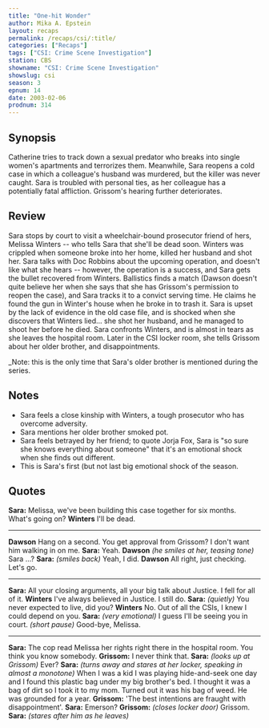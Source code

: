 ```yaml
---
title: "One-hit Wonder"
author: Mika A. Epstein
layout: recaps
permalink: /recaps/csi/:title/
categories: ["Recaps"]
tags: ["CSI: Crime Scene Investigation"]
station: CBS
showname: "CSI: Crime Scene Investigation"
showslug: csi
season: 3
epnum: 14
date: 2003-02-06
prodnum: 314
---
```


## Synopsis

Catherine tries to track down a sexual predator who breaks into single women's apartments and terrorizes them. Meanwhile, Sara reopens a cold case in which a colleague's husband was murdered, but the killer was never caught. Sara is troubled with personal ties, as her colleague has a potentially fatal affliction. Grissom's hearing further deteriorates.

## Review

Sara stops by court to visit a wheelchair-bound prosecutor friend of hers, Melissa Winters -- who tells Sara that she'll be dead soon. Winters was crippled when someone broke into her home, killed her husband and shot her. Sara talks with Doc Robbins about the upcoming operation, and doesn't like what she hears -- however, the operation is a success, and Sara gets the bullet recovered from Winters. Ballistics finds a match (Dawson doesn't quite believe her when she says that she has Grissom's permission to reopen the case), and Sara tracks it to a convict serving time. He claims he found the gun in Winter's house when he broke in to trash it. Sara is upset by the lack of evidence in the old case file, and is shocked when she discovers that Winters lied... she shot her husband, and he managed to shoot her before he died. Sara confronts Winters, and is almost in tears as she leaves the hospital room. Later in the CSI locker room, she tells Grissom about her older brother, and disappointments.

_Note: this is the only time that Sara's older brother is mentioned during the series.

## Notes

* Sara feels a close kinship with Winters, a tough prosecutor who has overcome adversity.
* Sara mentions her older brother smoked pot.
* Sara feels betrayed by her friend; to quote Jorja Fox, Sara is "so sure she knows everything about someone" that it's an emotional shock when she finds out different.
* This is Sara's first (but not last big emotional shock of the season.

## Quotes

**Sara:** Melissa, we've been building this case together for six months. What's going on?
**Winters** I'll be dead.

- - -

**Dawson** Hang on a second. You get approval from Grissom? I don't want him walking in on me.
**Sara:** Yeah.
**Dawson** _(he smiles at her, teasing tone)_ Sara ...?
**Sara:** _(smiles back)_ Yeah, I did.
**Dawson** All right, just checking. Let's go.

- - -

**Sara:** All your closing arguments, all your big talk about Justice. I fell for all of it.
**Winters** I've always believed in Justice. I still do.
**Sara:** _(quietly)_ You never expected to live, did you?
**Winters** No. Out of all the CSIs, I knew I could depend on you.
**Sara:** _(very emotional)_ I guess I'll be seeing you in court. _(short pause)_ Good-bye, Melissa.

- - -

**Sara:** The cop read Melissa her rights right there in the hospital room. You think you know somebody.
**Grissom:** I never think that.
**Sara:** _(looks up at Grissom)_ Ever?
**Sara:** _(turns away and stares at her locker, speaking in almost a monotone)_ When I was a kid I was playing hide-and-seek one day and I found this plastic bag under my big brother's bed. I thought it was a bag of dirt so I took it to my mom. Turned out it was his bag of weed. He was grounded for a year.
**Grissom:** 'The best intentions are fraught with disappointment'.
**Sara:** Emerson?
**Grissom:** _(closes locker door)_ Grissom.
**Sara:** _(stares after him as he leaves)_

